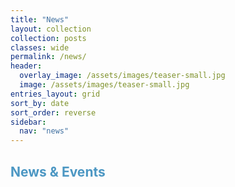 ```yaml
---
title: "News"
layout: collection
collection: posts
classes: wide
permalink: /news/
header:
  overlay_image: /assets/images/teaser-small.jpg
  image: /assets/images/teaser-small.jpg
entries_layout: grid
sort_by: date
sort_order: reverse
sidebar:
  nav: "news"
---
```


## <span style='color: #4C97C3;'>News & Events</span>

<BR>
